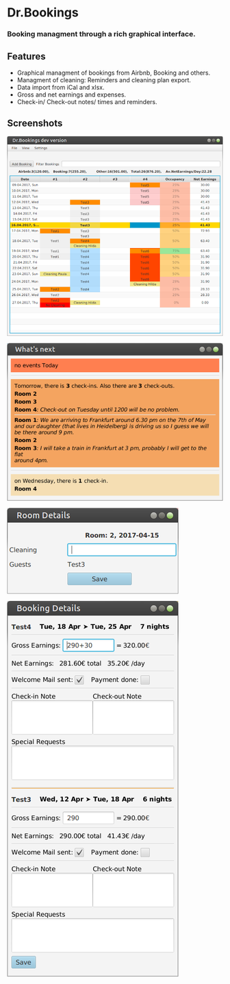 # Dr.Bookings

### Booking managment through a rich graphical interface.

## Features

+ Graphical managment of bookings from Airbnb, Booking and others.
+ Managment of cleaning: Reminders and cleaning plan export.
+ Data import from iCal and xlsx.
+ Gross and net earnings and expenses.
+ Check-in/ Check-out notes/ times and reminders.

## Screenshots

![alt text](screenshots/drbookings01.png)

![alt text](screenshots/upcoming-events.png)

![alt text](screenshots/room-details.png)

![alt text](screenshots/booking-details.png)


